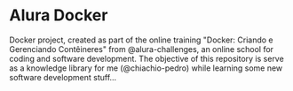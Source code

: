 # Alura Docker

Docker project, created as part of the online training "Docker: Criando e Gerenciando Contêineres" from @alura-challenges, an online school for coding and software development. 
The objective of this repository is serve as a knowledge library for me (@chiachio-pedro) while learning some new software development stuff...
